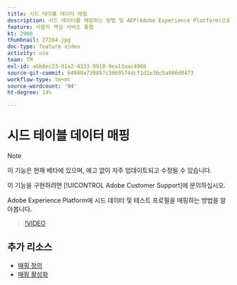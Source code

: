```yaml
---
title: 시드 테이블 데이터 매핑
description: 시드 데이터를 매핑하는 방법 및 AEP(Adobe Experience Platform)으로 프로필을 테스트하는 방법을 알아봅니다
feature: 사용자 핵심 서비스 통합
kt: 2900
thumbnail: 27264.jpg
doc-type: feature video
activity: use
team: TM
exl-id: a6b8ec23-01a2-4333-9918-9ea13aac4068
source-git-commit: 64940a739897c3969574dcf1d1e36c5a986d0473
workflow-type: tm+mt
source-wordcount: '94'
ht-degree: 14%

---
```


# 시드 테이블 데이터 매핑

>[!NOTE]
>
>이 기능은 현재 베타에 있으며, 예고 없이 자주 업데이트되고 수정될 수 있습니다.
>
>이 기능을 구현하려면 [!UICONTROL Adobe Customer Support]에 문의하십시오.

Adobe Experience Platform에 시드 데이터 및 테스트 프로필을 매핑하는 방법을 알아봅니다.

>[!VIDEO](https://video.tv.adobe.com/v/27264?quality=12)

## 추가 리소스

* [매핑 정의](https://experienceleague.adobe.com/docs/campaign-standard/using/integrating-with-adobe-cloud/adobe-experience-platform/data-connector/aep-mapping-definition.html)
* [매핑 활성화](https://experienceleague.adobe.com/docs/campaign-standard/using/integrating-with-adobe-cloud/adobe-experience-platform/data-connector/aep-mapping-activation.html)
